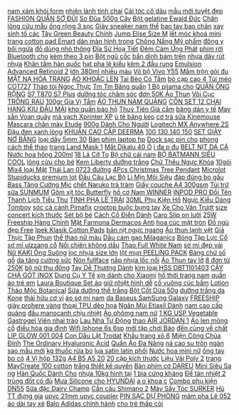 [ nam xám khói form](https://cuahang1.github.io/p0/3/646/quan-jean-nam-xam-nhat-quan-jean-nam-xam-khoi-form-slimfit-trendystore-211-mua-hang-online/) [ nhiên lành tính chai](https://cuahang1.github.io/p0/5/103/dung-dich-ve-sinh-nam-sohu-bac-ha-bac-cuc-the-mat-khu-mui-tu-nhien-lanh-tinh-chai-100ml-mua-hang-online/) [ Cài tóc cô dâu](https://cuahang1.github.io/p0/1/917/cai-toc-co-dau-hc166-mua-hang-online/) [ mẫu mới tuyệt đẹp](https://cuahang1.github.io/p0/11/213/dong-ho-dien-tu-nam-nu-unisex-sports-s03-the-thao-mau-moi-tuyet-dep-dh01-mua-hang-online/) [ FASHION QUẦN SỚ ĐŨI](https://cuahang1.github.io/p0/0/715/quan-ong-rong-vai-dui-suong-dang-dep-4-mau-hot-thoi-trang-banamo-fashion-quan-so-dui-921-mua-hang-online/) [ So Đũa 500g Cây](https://cuahang1.github.io/p0/2/404/hat-giong-cay-so-dua-500g-cay-dien-thanh-hoa-lon-giong-co-chan-nuoi-co-chan-nuoi-dong-vat-mua-hang-online/) [Bột gelatine Ewald Đức](https://cuahang1.github.io/p0/3/202/bot-gelatine-ewald-duc-mua-hang-online/) [ Chăn lông cừu mẫu](https://cuahang1.github.io/p0/14/977/chan-long-cuu-mau-lv-mua-hang-online/) [ ống rộng 3 sọc](https://cuahang1.github.io/p0/1/282/quan-ong-rong-3-soc-nam-nu-co-day-rut-vai-thun-cotton-the-thao-4-chieu-form-jogger-dang-suong-ffstore-mua-hang-online/) [ Giày sneaker nam thể](https://cuahang1.github.io/p0/18/984/giay-sneaker-nam-the-thao-mua-hang-online/) [ bao tay bao chân](https://cuahang1.github.io/p0/13/843/set-bao-tay-bao-chan-bo-trang-mintuu-mua-hang-online/) [ xay sinh tố các](https://cuahang1.github.io/p0/13/934/coi-xay-sinh-to-cac-loai-mua-hang-online/) [ Tây Green Beauty Chính](https://cuahang1.github.io/p0/4/489/nuoc-ep-can-tay-green-beauty-chinh-hang-mua-hang-online/) [Jump Elise Size M](https://cuahang1.github.io/p0/17/558/jump-elise-size-m-mua-hang-online/) [ lết móc khoá mini](https://cuahang1.github.io/p0/13/754/mo-let-moc-khoa-mini-inox-mua-hang-online/) [ trang cotton pad Emart](https://cuahang1.github.io/p0/5/85/chinh-hang-bong-tay-trang-cotton-pad-emart-222-mieng-mua-hang-online/) [ dán màn hình trong](https://cuahang1.github.io/p0/8/295/set-5-mieng-dan-man-hinh-trong-suot-cho-samsung-galaxy-tab-s7s7-plusgalaxy-tab-s7-fe-mua-hang-online/) [ Chống Nắng Mỹ phẩm](https://cuahang1.github.io/p0/9/717/chinh-hang-combo-kem-mat-face-phap-a-serum-huyet-thanh-a-cosmetics-kem-chong-nang-my-pham-phuong-anh-mua-hang-online/) [ đông y bôi ngứa](https://cuahang1.github.io/p0/8/131/kem-dong-y-boi-ngua-nam-a-sung-hac-lao-vay-nen-mua-hang-online/) [ đồ dùng nhỏ thông](https://cuahang1.github.io/p0/3/559/bo-tua-vit-sua-dien-thoai-24-dau-mini-da-nang-dau-hut-tu-tinh-sua-laptop-dien-thoai-do-dung-nho-thong-minh-tien-mua-hang-online/) [ Đĩa Sứ Hoạ Tiết](https://cuahang1.github.io/p0/8/482/4size-dia-su-hoa-tiet-ke-truc-cao-cap-mua-hang-online/) [ Đêm Cảm Ứng Phát](https://cuahang1.github.io/p0/5/792/phao-den-cau-dem-cam-ung-phat-sang-khi-gap-nuoc-mua-hang-online/) [ phím rời Bluetooth cho](https://cuahang1.github.io/p0/11/351/bao-da-ban-phim-roi-bluetooth-cho-samsung-galaxy-tab-a7-104inch-t500-t505-mua-hang-online/) [ kèm theo 3 pin](https://cuahang1.github.io/p0/7/352/bo-lay-ray-tai-co-den-kem-theo-3-pin-thay-the-mua-hang-online/) [Bột ngũ cốc](https://cuahang1.github.io/p0/19/752/bot-ngu-coc-mua-hang-online/) [ bẩn dính bám trên](https://cuahang1.github.io/p0/13/567/kem-tay-vet-ban-dinh-bam-tren-tuong-mua-hang-online/) [ nhựa dây rút nhựa](https://cuahang1.github.io/p0/6/911/day-thit-nhua-lat-nhua-day-rut-nhua-jingda-100-cai-mua-hang-online/) [Khăn tắm hàn quốc](https://cuahang1.github.io/p0/14/341/khan-tam-han-quoc-mua-hang-online/) [ hạt pha lê kiểu](https://cuahang1.github.io/p0/11/160/set-200-hat-pha-le-kieu-trai-tim-de-lam-trang-suc-thu-cong-8x4mm-mua-hang-online/) [ kèm 2 đầu rung](https://cuahang1.github.io/p0/7/587/may-rung-rua-ong-tuy-may-rung-noi-nha-tang-kem-2-dau-rung-silicon-mua-hang-online/) [ Emulsion Advanced Retinoid 2](https://cuahang1.github.io/p0/1/771/serum-chua-retinoid-the-ordinary-granactive-retinoid-2-emulsion-advanced-retinoid-2-30ml-mua-hang-online/) [ lớn 380ml nhiều màu](https://cuahang1.github.io/p0/7/690/may-phun-khu-trung-nano-99-khong-day-k5-dung-tich-lon-380ml-nhieu-mau-chon-lua-mua-hang-online/) [Vỏ bộ Vivo Y55](https://cuahang1.github.io/p0/13/798/vo-bo-vivo-y55-mua-hang-online/) [ Mắm trộn gỏi đu](https://cuahang1.github.io/p0/12/284/mam-tron-goi-du-du-loai-ngon-nhat-gia-vi-lam-mon-ba-khia-thai-lan-hieu-co-gai-mua-hang-online/) [ MẶT NẠ HÓA TRANG](https://cuahang1.github.io/p0/1/271/mat-na-hacker-anonymous-mat-na-hacker-2020-mat-na-hoa-trang-hacker-anonymous-mau-trang-mua-hang-online/) [ÁO KHOÁC LEN](https://cuahang1.github.io/p0/18/388/ao-khoac-len-mua-hang-online/) [ Tai Bèo Có Tấm](https://cuahang1.github.io/p0/8/863/mu-tai-beo-co-tam-khien-che-mat-chong-giot-ban-chong-nang-thoi-trang-cho-be-mua-hang-online/) [ bò cạp cao 4](https://cuahang1.github.io/p0/5/888/quan-bo-cap-cao-4-khuy-quan-jean-cap-khoa-vai-bo-co-gian-ton-dang-thoi-trang-banamo-fashion-quan-bo-4-khuy-762-mua-hang-online/) [Túi mèo COT727](https://cuahang1.github.io/p0/18/522/tui-meo-cot727-mua-hang-online/) [Tháp tỏi Ngọc Thực](https://cuahang1.github.io/p0/17/115/thap-toi-ngoc-thuc-mua-hang-online/) [ Tm Tm Băng quấn](https://cuahang1.github.io/p0/19/414/tm-tmbang-quan-bao-ve-dau-goi-khi-choi-the-thao-mua-hang-online/) [ 1 Bộ pijama cho](https://cuahang1.github.io/p0/17/979/mua1-tang-1-bo-pijama-cho-be-mua-hang-online/) [QUẦN ỐNG RỘNG](https://cuahang1.github.io/p0/13/957/quan-ong-rong-mua-hang-online/) [ S7 T870 S7 Plus](https://cuahang1.github.io/p0/6/626/bao-da-kem-ban-phim-bluetooth-cho-samsung-galaxy-tab-a7-t500-s7-t870-s7-plus-t975-t295-t515-t525-t830-mua-hang-online/) [ dưỡng tóc chăm sóc](https://cuahang1.github.io/p0/2/347/ma-fmcgmall-giam-8-don-tu-250k-nuoc-duong-toc-cham-soc-hu-ton-double-rich-bw-double-repair-120ml250ml-mua-hang-online/) [ đơn 50K Áo Thun](https://cuahang1.github.io/p0/3/46/ma-1010fashionsale37-giam-10k-don-50k-ao-thun-form-rong-cotton-tee-fun-1-gonz-mua-hang-online/) [ Vôi Cục TRỒNG RAU](https://cuahang1.github.io/p0/12/373/voi-cuc-trong-rau-sach-tuoi-lan-an-trau-nuoc-voi-trong-lam-mut-tui-1kg-mua-hang-online/) [ 100gr Gia Vị Tẩm](https://cuahang1.github.io/p0/2/180/ma-1010fmcgsale1-giam-10-don-250k-bot-hanh-bot-toi-100gr-gia-vi-tam-uop-onion-powder-garlic-powder-mua-hang-online/) [ ÁO THUN NAM QUẢNG](https://cuahang1.github.io/p0/16/990/ao-thun-nam-quang-chau-mua-hang-online/) [ CỒN SET 12 CHAI](https://cuahang1.github.io/p0/4/636/loang-con-set-12-chai-con-loang-b281-mua-hang-online/) [ HANG KIU ĐẦU MÀI](https://cuahang1.github.io/p0/9/703/hang-kiu-dau-mai-su-sin-mua-hang-online/) [ kho quần bảo hộ](https://cuahang1.github.io/p0/3/144/xa-kho-quan-bao-ho-lao-dong-mua-hang-online/) [ Thuỷ Tiên Giả cắm](https://cuahang1.github.io/p0/12/776/chau-hoa-thuy-tien-gia-cam-san-chat-lua-dep-mua-hang-online/) [ băng dán y tế](https://cuahang1.github.io/p0/4/343/urgo-bang-dan-y-te-ca-nhan-hop-120-mieng-mua-hang-online/) [ May sẵn Voan quây](https://cuahang1.github.io/p0/4/595/may-san-voan-quay-ban-tiec-dai-1m-cao-80cm-tang-kem-khan-trai-ban-nilon-mua-hang-online/) [ mã vạch Xprinter XP](https://cuahang1.github.io/p0/18/236/may-in-ma-vach-xprinter-xp-350b-mua-hang-online/) [ ủ tê băng keo](https://cuahang1.github.io/p0/4/527/nilon-u-te-bang-keo-u-te-mua-hang-online/) [ cơ trà sữa Kinemouse](https://cuahang1.github.io/p0/9/936/lofree-ban-phim-co-tra-sua-kinemouse-set-focusship-truc-xanh-khong-day-ban-may-tinh-bang-bluetooth-mua-hang-online/) [ Mascara chân mày Etude](https://cuahang1.github.io/p0/14/162/mascara-chan-may-etude-house-mua-hang-online/) [ 900g Dành Cho Người](https://cuahang1.github.io/p0/13/27/sua-bot-famicare-canxi-lon-900g-danh-cho-nguoi-lon-mua-hang-online/) [ Logitech MX Anywhere 2S](https://cuahang1.github.io/p0/12/998/chuot-khong-day-logitech-mx-anywhere-2s-receiver-usb-hang-chinh-hang-mua-hang-online/) [Đậu đen xanh lòng](https://cuahang1.github.io/p0/3/928/dau-den-xanh-long-mua-hang-online/) [ KHUẨN CAO CẤP DEERMA](https://cuahang1.github.io/p0/9/460/may-hut-bui-cam-tay-khong-day-diet-khuan-cao-cap-deerma-cm1900cm1300-mua-hang-online/) [ 100 130 140 150](https://cuahang1.github.io/p0/13/854/100130140150-ao-cotton-khung-long-3-mau-aj2use22-mua-hang-online/) [ SET GIÀY NƠ BĂNG](https://cuahang1.github.io/p0/7/332/set-giay-no-bang-do-mua-hang-online/) [ loại dầy 5mm 30](https://cuahang1.github.io/p0/19/786/bang-ke-giay-a3chac-chan-phang-va-nhan-loai-day-5mm-30-40cm-mua-hang-online/) [ Bàn phím laptop hp](https://cuahang1.github.io/p0/18/72/ban-phim-laptop-hp-1000-mua-hang-online/) [ Dock sạc pin cho](https://cuahang1.github.io/p0/14/839/dock-sac-pin-cho-may-samsung-s5-mua-hang-online/) [ phong cách thể thao](https://cuahang1.github.io/p0/3/294/bo-quan-ao-thu-dong-dai-tay-tre-em-snoopy-phong-cach-the-thao-han-quoc-cho-be-trai-va-gai-8-18kg-mua-hang-online/) [ trang Land Mask 1](https://cuahang1.github.io/p0/15/471/khau-trang-land-mask-1-goi-6-cai-mua-hang-online/) [ Mắt Dikalu 40 Ô](https://cuahang1.github.io/p0/1/849/bang-phan-mat-dikalu-40-o-soft-eye-shadow-mua-hang-online/) [ i đa p đu](https://cuahang1.github.io/p0/6/14/quan-dai-dap-dung-chat-thun-lanh-kwoo-cho-be-thoai-mai-dong-bim-mua-hang-online/) [BELT NỊT DA CÁ](https://cuahang1.github.io/p0/15/207/belt-nit-da-ca-mua-hang-online/) [ Nước hoa hồng 200ml](https://cuahang1.github.io/p0/0/539/combo-simple-tay-trang-200ml-sua-rua-mat-150ml-nuoc-hoa-hong-200ml-cho-da-sach-khoe-dan-hoi-chinh-hang-doc-quyen-mua-hang-online/) [ 18 Lá Cỡ To](https://cuahang1.github.io/p0/5/585/cay-gia-cay-trau-ba-van-nien-thanh-18-la-co-to-90cm-anh-that-mua-hang-online/) [ Bộ chữ cái nam](https://cuahang1.github.io/p0/17/653/bo-chu-cai-nam-cham-antona-mua-hang-online/) [ BỘ BATMANN SIÊU COOL](https://cuahang1.github.io/p0/9/175/bo-batmann-sieu-cool-be-trai-mua-hang-online/) [ lông cừu cho bé](https://cuahang1.github.io/p0/10/439/ao-long-cuu-cho-be-khong-mu-mua-hang-online/) [ Kem Liberty dưỡng trắng](https://cuahang1.github.io/p0/7/73/si-kem-liberty-duong-trang-da-mua-hang-online/) [ Chữ Thêu Ngực Khóa](https://cuahang1.github.io/p0/0/156/ao-khoac-long-cuu-chu-theu-nguc-khoa-keo-2-mau-mua-hang-online/) [ 10gói Mix4 loại Mặt](https://cuahang1.github.io/p0/3/208/combo-10goi-mix4-loai-mat-na-giay-bnbg-vita-masklifting-whitening-hydrating-mua-hang-online/) [ Thái Lan 0723 đường](https://cuahang1.github.io/p0/3/398/bat-com-thuy-tinh-ocean-thai-lan-0723-duong-kinh-115cm-mua-hang-online/) [ 4Pcs Christmas Tree Pendant](https://cuahang1.github.io/p0/16/549/4pcs-christmas-tree-pendant-ornament-mua-hang-online/) [ Microlot Stupiducks premium lot](https://cuahang1.github.io/p0/12/640/ca-phe-dac-san-nong-trai-finca-santa-lucia-colombia-lo-peachy-microlot-stupiducks-premium-lot-2021-250gr-mua-hang-online/) [ Đấu Câu Lạc Bộ](https://cuahang1.github.io/p0/5/126/xanh-duong-bo-do-the-thao-cho-be-trai-va-be-gai-ao-dau-bong-da-doi-tuyen-ao-dau-cau-lac-bo-cho-tre-em-mua-hang-online/) [ Lì Mịn Môi Siêu](https://cuahang1.github.io/p0/8/132/son-li-min-moi-sieu-nhe-cao-cap-maybelline-new-york-color-sensational-ultimatte-17g-mua-hang-online/) [ đáp đũng bo gấu](https://cuahang1.github.io/p0/15/787/lullaby-quan-dai-dap-dung-bo-gau-be-trai-nh674p-mua-hang-online/) [ Bass Tăng Cường Mic](https://cuahang1.github.io/p0/10/397/tai-nghe-gaming-headphone-mpow-air-se-bh439a-am-thanh-vom-360-bass-tang-cuong-mic-khu-nhieu-chinh-hang-bh-24-thang-mua-hang-online/) [ chết Naruko trà tràm](https://cuahang1.github.io/p0/8/59/gel-tay-te-bao-chet-naruko-tra-tram-tea-tree-shine-control-and-blemish-clear-peeling-gel-120ml-ban-dai-mua-hang-online/) [Giấy couche A4 300gsm](https://cuahang1.github.io/p0/15/150/giay-couche-a4-300gsm-mua-hang-online/) [ Túi trữ sữa SUNMUM](https://cuahang1.github.io/p0/3/320/qua-tang-tui-tru-sua-sunmum-100ml-mua-hang-online/) [ Gôm xịt tóc Butterfly](https://cuahang1.github.io/p0/15/733/gom-xit-toc-butterfly-shadow-mua-hang-online/) [ hồ cơ Nam WINNER](https://cuahang1.github.io/p0/2/362/chinh-hang-c01-dong-ho-co-nam-winner-crystal-swiss-luxury-mua-hang-online/) [ INPOD PRO Đổi Tên](https://cuahang1.github.io/p0/3/941/sieu-hot-tai-nghe-bluetooth-inpod-pro-doi-ten-dinh-vi-kaze-store-mua-hang-online/) [ Thanh Lịch Tiểu Thư](https://cuahang1.github.io/p0/6/704/vay-hai-day-tieu-thu-ruby-house-khuy-da-co-tui-2-ben-form-dang-thanh-lich-tieu-thu-3004-mua-hang-online/) [ TINH PHA LÊ TRÁI](https://cuahang1.github.io/p0/18/307/thuy-tinh-pha-le-trai-tim-mua-hang-online/) [ 30ML Phụ Kiện Hồ](https://cuahang1.github.io/p0/7/381/dung-dich-phong-nam-bensol-30ml-phu-kien-ho-ca-bensol-mua-hang-online/) [ Ngực Kiểu Dáng Tomboy](https://cuahang1.github.io/p0/9/92/ao-nit-nguc-kieu-dang-tomboy-thoang-khi-mua-hang-online/) [ sóc cá cảnh Pimafix](https://cuahang1.github.io/p0/12/321/thao-duoc-cham-soc-ca-canh-pimafix-my-mua-hang-online/) [ croptop buộc bụng tay](https://cuahang1.github.io/p0/10/154/ao-croptop-buoc-bung-tay-dai-cot-day-eo-tay-dai-b2uz7u-mua-hang-online/) [ Xe Cho Ván Trượt](https://cuahang1.github.io/p0/19/366/banh-xe-cho-van-truot-70x51mm-mua-hang-online/) [ size concert kích thước](https://cuahang1.github.io/p0/15/723/dan-ukulele-go-size-concert-kich-thuoc-24inch-gia-re-mua-hang-online/) [Sét bộ bé](https://cuahang1.github.io/p0/15/606/set-bo-be-mua-hang-online/) [ Cách Cổ Điển Dành](https://cuahang1.github.io/p0/10/764/day-chuyen-deo-co-the-phong-cach-co-dien-danh-cho-nu-mua-hang-online/) [ Caro Slip on lười](https://cuahang1.github.io/p0/1/215/giay-caro-slip-on-luoi-nam-nu-full-box-bill-giay-sneaker-luoi-hot-nhat-2021-mua-hang-online/) [ 25W Freeship Hàng Chính](https://cuahang1.github.io/p0/11/816/dien-thoai-samsung-galaxy-m32-8gb128gb-pin-5000-mah-25w-freeship-hang-chinh-hang-nguyen-seal-mua-hang-online/) [ Mặt Farmona Dermacos Anti](https://cuahang1.github.io/p0/8/894/chinh-hang-dermacos-sua-rua-mat-farmona-dermacos-anti-acne-deep-cleansing-gel-150ml-sach-sau-ngua-mun-cho-da-dau-mua-hang-online/) [ hoa cúc mặt tròn](https://cuahang1.github.io/p0/4/664/dong-ho-dien-tu-nam-nu-sport-sp2-day-hoa-cuc-mat-tron-cb15-mua-hang-online/) [ Đồ ngủ đẹp Free](https://cuahang1.github.io/p0/11/640/do-ngu-dep-free-ship-jumsuit-sexy-goi-cam-mua-hang-online/) [ Ipek Klasik Cotton Pads](https://cuahang1.github.io/p0/5/827/bong-tay-trang-ipek-klasik-cotton-pads-tho-nhi-ki-mem-min-150-mieng-mua-hang-online/) [ bản nịt ngực ngang](https://cuahang1.github.io/p0/5/498/ban-nit-nguc-ngang-khong-vien-mua-hang-online/) [Áo thun lạnh vệt](https://cuahang1.github.io/p0/15/268/ao-thun-lanh-vet-mua-hang-online/) [ Giả Thực Tập Phun](https://cuahang1.github.io/p0/2/0/da-gia-thuc-tap-phun-xam-mua-hang-online/) [ thể thao nữ màu](https://cuahang1.github.io/p0/2/748/giay-sneaker-dap-got-de-banh-mi-giay-the-thao-nu-mau-trang-giam-got-basic-mua-hang-online/) [ Dầu cám gạo Milaganics](https://cuahang1.github.io/p0/2/532/dau-cam-gao-milaganics-100ml-mua-hang-online/) [ Bóng Tập Lực Cổ](https://cuahang1.github.io/p0/15/621/bong-tap-luc-co-tay-mua-hang-online/) [ sơ mi ulzzang cổ](https://cuahang1.github.io/p0/13/822/ao-so-mi-ulzzang-co-vuong-mua-hang-online/) [ Nồi chiên không dầu](https://cuahang1.github.io/p0/15/78/noi-chien-khong-dau-hongxin-8l-705-mua-hang-online/) [ Thao Full White Nam](https://cuahang1.github.io/p0/15/181/anh-that-giay-the-thao-full-white-nam-nu-mua-hang-online/) [ sơ mi đẹp vải](https://cuahang1.github.io/p0/11/912/ao-so-mi-nu-cong-so-ngan-tay-mau-xanh-so-mi-dep-vai-cotton-tron-danh-min-thai-hoa-n047-06-01-mua-hang-online/) [ Nữ KAKI Ống Suông](https://cuahang1.github.io/p0/1/74/quan-kaki-tronquan-baggy-nam-nu-kaki-ong-suong-unisex-co-gian-tre-trung-nang-dong-mua-hang-online/) [ lọc nhựa size lớn](https://cuahang1.github.io/p0/9/685/ray-loc-nhua-size-lon-195-x-9-cm-mua-hang-online/) [ lột mụn PEELING PACK](https://cuahang1.github.io/p0/2/667/gel-lot-mun-peeling-pack-keo-mat-na-dai-loan-mua-hang-online/) [ Bảng chữ số gỗ](https://cuahang1.github.io/p0/17/338/bang-chu-so-go-ghep-mua-hang-online/) [ da tăng cường sức](https://cuahang1.github.io/p0/10/697/vien-uong-dep-da-diep-luc-collagen-gold-giup-giu-dang-dep-da-tang-cuong-suc-khoe-hop-30-vien-mua-hang-online/) [Nón fullface](https://cuahang1.github.io/p0/19/671/non-fullface-mua-hang-online/) [ nắp nhựa lốc nồi](https://cuahang1.github.io/p0/16/967/nap-nhua-loc-noi-wave-nap-chan-nhiet-loai-re-mua-hang-online/) [ Áo Thun tay lỡ](https://cuahang1.github.io/p0/17/841/ao-thun-tay-lo-unisex-vit-donald-mua-hang-online/) [ 8 đơn từ 250K](https://cuahang1.github.io/p0/4/85/ma-fmcgmall-giam-8-don-tu-250k-serum-trang-da-mo-tham-balance-active-formula-vitamin-c-brightening-30ml-mua-hang-online/) [ bộ nữ thu đông](https://cuahang1.github.io/p0/0/984/do-bo-nu-thu-dong-2021-chat-ni-dep-mac-thoai-mai-tbn01-mua-hang-online/) [ Tay Dễ Thương Dành](https://cuahang1.github.io/p0/5/159/do-choi-luc-lac-cam-tay-de-thuong-danh-cho-be-mua-hang-online/) [ kim loại HSS DBT1101403](https://cuahang1.github.io/p0/18/210/mui-khoan-kim-loai-hss-dbt1101403-ingco-1-mui-mua-hang-online/) [CÂY CHÀ GÓT INOX](https://cuahang1.github.io/p0/1/179/cay-cha-got-inox-mua-hang-online/) [ Dụng Cụ Y Tế](https://cuahang1.github.io/p0/11/688/khay-inox-hat-dau-chua-dung-cu-y-te-phun-xam-mua-hang-online/) [ xịn dành cho Xiaomi](https://cuahang1.github.io/p0/13/917/pin-xin-danh-cho-xiaomi-redmi-2-bm44-mua-hang-online/) [ hồ thời trang nam](https://cuahang1.github.io/p0/0/873/dong-ho-thoi-trang-nam-nu-yishi-mau-moi-mat-chu-nhat-sieu-dep-ms055-mua-hang-online/) [quần áo trẻ em](https://cuahang1.github.io/p0/13/159/quan-ao-tre-em-mua-hang-online/) [ Laura Boutique Set áo](https://cuahang1.github.io/p0/4/494/set-ao-khoac-ni-dai-tay-3-soc-kem-quan-dai-bo-ong-laura-boutique-set-ao-khoac-quan-thung-ke-soc-xam-nang-dong-mua-hang-online/) [ giữ nhiệt hình dễ](https://cuahang1.github.io/p0/3/820/mieng-dan-giu-nhiet-hinh-de-thuong-mua-hang-online/) [ cổ vuông cúc bấm](https://cuahang1.github.io/p0/5/960/dam-du-tiec-gh-freeship-gh-vay-body-tay-dai-co-vuong-cuc-bam-thoi-trang-xixo-dam0039-mua-hang-online/) [ Lotion Thảo Mộc Botanical](https://cuahang1.github.io/p0/18/263/lotion-thao-moc-botanical-meishoku-mua-hang-online/) [ Sữa dưỡng thể trắng](https://cuahang1.github.io/p0/3/55/sua-duong-the-trang-da-vaseline-350mlchai-mua-hang-online/) [ Bột Cốt Dừa 50g](https://cuahang1.github.io/p0/3/290/bot-cot-dua-50g-goi-mua-hang-online/) [ dưỡng trắng da Kone](https://cuahang1.github.io/p0/10/497/kem-duong-trang-da-kone-thai-mua-hang-online/) [ thải hữu cơ vi](https://cuahang1.github.io/p0/8/821/che-pham-vi-sinh-emuniv-dung-u-phan-ca-u-rac-thai-huu-co-vi-sinh-chuyen-hoa-phan-bon-mua-hang-online/) [áo sơ mi nam](https://cuahang1.github.io/p0/15/913/ao-so-mi-nam-mua-hang-online/) [ da Baseus SamSung Galaxy](https://cuahang1.github.io/p0/10/234/hang-moi-ve-bao-da-baseus-samsung-galaxy-note-7-note-fe-mua-hang-online/) [ FREESHIP giày prohere vàng](https://cuahang1.github.io/p0/19/195/fullbox-freeship-giay-prohere-vang-dong-loai-dep-mua-hang-online/) [ thoại TPU dẻo họa](https://cuahang1.github.io/p0/14/354/op-dien-thoai-tpu-deo-hoa-tiet-hoat-hinh-de-thuong-cho-oppo-a53-oppo-a53-oppoa53-mua-hang-online/) [ Ngăn Mùi Etiaxil Dành](https://cuahang1.github.io/p0/8/409/lan-giam-mo-hoi-ngan-mui-etiaxil-danh-cho-da-nhay-cam-15ml-tu-hao-mua-hang-online/) [ nam cao cấp quảng](https://cuahang1.github.io/p0/0/395/bo-gio-nam-cao-cap-quang-chau-mua-hang-online/) [ đầu manocanh chịu nhiệt](https://cuahang1.github.io/p0/7/162/dau-manocanh-chiu-nhietchuoi-gan-ban-canh-chiu-nhiet-mua-hang-online/) [Áo phômg nam nữ](https://cuahang1.github.io/p0/18/6/ao-phomg-nam-nu-mua-hang-online/) [ 1 KG USP Vegetable](https://cuahang1.github.io/p0/10/956/glycerin-thuc-vat-usp-1-kg-usp-vegetable-glycerine-1kg-mua-hang-online/) [ Gastrogel Viên nhai trào](https://cuahang1.github.io/p0/5/805/gastrogel-vien-nhai-trao-nguoc-dau-da-day-vi10vien-mua-hang-online/) [ Lau Nhà Tự Động](https://cuahang1.github.io/p0/12/168/robot-hut-bui-liectroux-f5-pro-may-hut-bui-lau-nha-tu-dong-sac-thong-minh-f5pro-luu-5-ban-do-mua-hang-online/) [ thao AIR JORDAN 1](https://cuahang1.github.io/p0/4/562/freeshiphopqua-giay-the-thao-air-jordan-1-low-paris-thap-co-mau-xam-xanh-mua-hang-online/) [ Áo len mỏng cổ](https://cuahang1.github.io/p0/6/118/ao-len-mong-co-cao-de-mac-mua-hang-online/) [ điều hòa gia đình](https://cuahang1.github.io/p0/6/791/chai-xit-bot-ve-sinh-dieu-hoa-o-to-dieu-hoa-gia-dinh-flamingo-f020-500ml-mua-hang-online/) [ Wifi Iphone 6s 6sp](https://cuahang1.github.io/p0/18/834/ic-wifi-iphone-6s6sp-chinh-hang-mua-hang-online/) [ mới tập chơi Bảo](https://cuahang1.github.io/p0/12/646/dan-guitar-acoustic-gia-re-cho-nguoi-moi-tap-choi-bao-hanh-12-thang-tang-kem-phu-kien-mua-hang-online/) [ đến cùng về chất](https://cuahang1.github.io/p0/8/349/tra-tui-loc-ca-gai-leo-sadu-250g-50-tui-loc-x-5g-ceo-phan-trung-kien-cam-ket-den-cung-ve-chat-luong-mua-hang-online/) [ LIP GLOW 001 004](https://cuahang1.github.io/p0/0/858/auth-fullsize-son-moi-dior-addict-lip-glow-00100435g-mua-hang-online/) [ Con Dấu Lật Trodat](https://cuahang1.github.io/p0/6/289/tampon-con-dau-lat-trodat-4924-khay-the-muc-mua-hang-online/) [ Khẩu trang xô 6](https://cuahang1.github.io/p0/7/434/khau-trang-xo-6-lop-cao-cap-cho-be-mua-hang-online/) [ Miện Công Chúa Đính](https://cuahang1.github.io/p0/1/129/vuong-mien-cong-chua-dinh-da-de-thuong-mua-hang-online/) [ The Ordinary Hyaluronic Acid](https://cuahang1.github.io/p0/5/347/serum-the-ordinary-hyaluronic-acid-2-b5-30ml-mua-hang-online/) [ Quần Áo Đa Năng](https://cuahang1.github.io/p0/10/966/moc-treo-quan-ao-da-nang-9-lo-mua-hang-online/) [ ná cao su tròn](https://cuahang1.github.io/p0/19/718/day-na-cao-su-tron-4mm-15k-met-mua-hang-online/) [ ngàn sao mẫu mới](https://cuahang1.github.io/p0/2/227/den-ngu-chieu-ngan-sao-mau-moi-2020-co-day-sac-mua-hang-online/) [ kg thuốc rửa bo](https://cuahang1.github.io/p0/12/656/bot-sat-fecl3-1-kg-thuoc-rua-bo-mach-an-mon-bo-mach-thu-cong-mua-hang-online/) [ lụa satin latin phối](https://cuahang1.github.io/p0/2/481/pijama-coc-dui-lua-satin-latin-phoi-han-cao-cap-hang-loai-1-sang-xin-mem-mat-bao-loi-1-doi-1-mua-hang-online/) [ Nước hoa mini nữ](https://cuahang1.github.io/p0/6/81/nuoc-hoa-mini-nu-20ml-narciso-rodriguez-for-her-mua-hang-online/) [ ống tay bo có](https://cuahang1.github.io/p0/12/819/ao-mua-trong-suot-ong-tay-boco-2-loai-dat-va-re-hang-nhu-hinh-mua-hang-online/) [ 4 Vị hộp 132g](https://cuahang1.github.io/p0/12/203/chocolate-andes-gom-4-vi-hop-132g-28-thanh-mua-hang-online/) [ A4 B5 A5 20](https://cuahang1.github.io/p0/17/136/giay-refill-a4-b5-a5-20-26-30-lo-ruot-so-cong-a4-b5-a5-viet-take-note-bullet-journal-decorme-th-mua-hang-online/) [ 20 cặp kích thước](https://cuahang1.github.io/p0/17/853/kadika-mot-nhan-dan-20-cap-kich-thuoc-mi-mat-mua-hang-online/) [ Liệu Vải Poly 2](https://cuahang1.github.io/p0/8/567/khau-trang-ny-la-chat-lieu-vai-poly-2-da-cao-cap-mua-hang-online/) [ trang MayCreate 100 cotton](https://cuahang1.github.io/p0/0/787/bong-tay-trang-maycreate-100-cotton-3-lop-cosmetic-cotton-230-mieng-mua-hang-online/) [ trắng thiết kế quyến](https://cuahang1.github.io/p0/3/386/quan-lot-nu-vai-ren-trang-thiet-ke-quyen-ru-mua-hang-online/) [ Bàn phím cơ DAREU](https://cuahang1.github.io/p0/12/435/ban-phim-co-dareu-ek87-black-mua-hang-online/) [ Mini Siêu Sa ng](https://cuahang1.github.io/p0/11/886/den-pin-mini-sieu-sang-cao-cap-co-zoom-xa-gan-mua-hang-online/) [ Hàn Quốc Dành Cho](https://cuahang1.github.io/p0/5/362/amourao-croptop-ao-kieu-ao-kieu-nu-ao-ong-ao-thun-tay-dai-mau-trang-phong-cach-han-quoc-danh-cho-nu-mua-hang-online/) [ nhựa 10kg hình tại](https://cuahang1.github.io/p0/13/149/ta-nhua-10kg-hinh-tai-shop-mua-hang-online/) [ 1 bìa cứng kháng](https://cuahang1.github.io/p0/3/883/loi-hong-doi-moi-phong-nen-chup-anh-3d-2-trong-1-bia-cung-khang-nuoc-hinh-3d-in-sac-net-mua-hang-online/) [ Đế tản nhiệt 2](https://cuahang1.github.io/p0/12/815/de-tan-nhiet-2-quat-n99-chinh-hang-mua-hang-online/) [ trùng đốt có đủ](https://cuahang1.github.io/p0/1/237/man-tuyn-cao-cap-chong-muoi-con-trung-dot-co-du-kt-80-phan-m2m6m8m2m2-gia-31000-mua-hang-online/) [ Mưa Silicone cho HYUNDAI](https://cuahang1.github.io/p0/14/936/gat-mua-silicone-cho-hyundai-verona-2003-mua-hang-online/) [ a o khoa c](https://cuahang1.github.io/p0/14/713/ao-khoac-long-10kg-15kg-mua-hang-online/) [Combo phụ kiện DN55](https://cuahang1.github.io/p0/14/885/combo-phu-kien-dn55-mua-hang-online/) [ Sữa đặc Dairy Champ](https://cuahang1.github.io/p0/3/339/sua-dac-dairy-champ-1kg-mua-hang-online/) [ Cần câu Shimano 2](https://cuahang1.github.io/p0/5/321/can-cau-shimano-2-khuc-dac-co-du-size-mua-hang-online/) [ Máy Sấy Tóc SURKER](https://cuahang1.github.io/p0/16/773/may-say-toc-surker-sk-3901-3000w-mua-hang-online/) [ Hủ TT đựng gia](https://cuahang1.github.io/p0/16/292/hu-tt-dung-gia-vi-200cc-mua-hang-online/) [ upvc 21mm upvc coupler](https://cuahang1.github.io/p0/10/184/noi-ong-upvc-21mm-upvc-coupler-21mm-mua-hang-online/) [ PIN SẠC DỰ PHÒNG](https://cuahang1.github.io/p0/0/46/pin-sac-du-phong-8400mah-mua-hang-online/) [ mâm pha Lê 052](https://cuahang1.github.io/p0/13/295/den-mam-pha-le-05250-mua-hang-online/) [ áo dài tay xẻ](https://cuahang1.github.io/p0/4/417/set-ao-dai-tay-xe-quan-dui-tron-tt6-mua-hang-online/) [Balo Adidas chính hãnh](https://cuahang1.github.io/p0/16/552/balo-adidas-chinh-hanh-mua-hang-online/) [ cho trẻ thấp còi](https://cuahang1.github.io/p0/7/32/sua-oggi-danh-cho-tre-thap-coi-loai-900g-date-luon-moi-mua-hang-online/) 